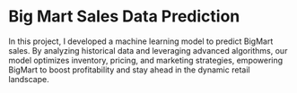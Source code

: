 # Big Mart Sales Data Prediction
In this project, I developed a machine learning model to predict BigMart sales. By analyzing historical data and leveraging advanced algorithms, our model optimizes inventory, pricing, and marketing strategies, empowering BigMart to boost profitability and stay ahead in the dynamic retail landscape.
